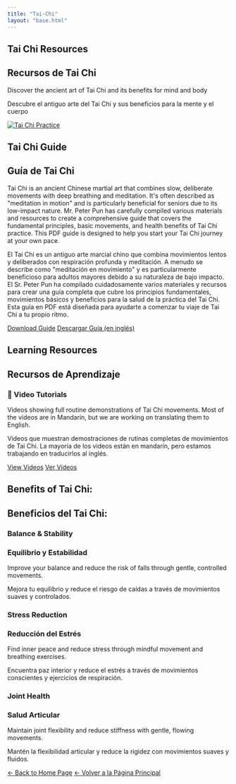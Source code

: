 ```yaml
---
title: "Tai-Chi"
layout: "base.html"
---
```


<section class="hero-section darkened" style="background-image: url('/images/tai-chi-hero.jpg');">
  <div class="hero-content">
    <h1 data-lang="en">Tai Chi Resources</h1>
    <h1 data-lang="es">Recursos de Tai Chi</h1>
    <p data-lang="en">Discover the ancient art of Tai Chi and its benefits for mind and body</p>
    <p data-lang="es">Descubre el antiguo arte del Tai Chi y sus beneficios para la mente y el cuerpo</p>
  </div>
</section>

<section class="featured-section">
  <div class="container">
    <div class="featured-card">
      <a href="/images/tai-chi-class-2025.pdf" class="featured-image">
        <img src="/images/tai-chi-featured.jpg" alt="Tai Chi Practice">
      </a>
      <div class="featured-content">
        <h2 data-lang="en">Tai Chi Guide</h2>
        <h2 data-lang="es">Guía de Tai Chi</h2>
        <p data-lang="en">Tai Chi is an ancient Chinese martial art that combines slow, deliberate movements with deep breathing
          and meditation. It's often described as "meditation in motion" and is particularly beneficial for seniors
          due to its low-impact nature. Mr. Peter Pun has carefully compiled various materials and resources to
          create a comprehensive guide that covers the fundamental principles, basic movements, and health benefits
          of Tai Chi practice. This PDF guide is designed to help you start your Tai Chi journey at your own pace.
        </p>
        <p data-lang="es">El Tai Chi es un antiguo arte marcial chino que combina movimientos lentos y deliberados con respiración
          profunda y meditación. A menudo se describe como "meditación en movimiento" y es particularmente beneficioso para
          adultos mayores debido a su naturaleza de bajo impacto. El Sr. Peter Pun ha compilado cuidadosamente varios
          materiales y recursos para crear una guía completa que cubre los principios fundamentales, movimientos básicos
          y beneficios para la salud de la práctica del Tai Chi. Esta guía en PDF está diseñada para ayudarte a comenzar
          tu viaje de Tai Chi a tu propio ritmo.
        </p>
        <a href="/documents/tai-chi-class-2025.pdf" class="featured-button" target="_blank" data-lang="en">Download Guide</a>
        <a href="/documents/tai-chi-class-2025.pdf" class="featured-button" target="_blank" data-lang="es">Descargar Guía (en inglés)</a>
      </div>
    </div>
  </div>
</section>

<section class="container">
  <h2 class="section-title" data-lang="en">Learning Resources</h2>
  <h2 class="section-title" data-lang="es">Recursos de Aprendizaje</h2>

  <div class="resources-container">
    <div class="resource-card">
      <h3 class="resource-title">🎥 Video Tutorials</h3>
      <p class="resource-description" data-lang="en">Videos showing full routine demonstrations of Tai Chi movements. 
        Most of the videos are in Mandarin, but we are working on translating them to English.</p>
      <p class="resource-description" data-lang="es">Videos que muestran demostraciones de rutinas completas de movimientos de Tai Chi. 
        La mayoría de los videos están en mandarín, pero estamos trabajando en traducirlos al inglés.</p>
      <a href="https://1drv.ms/f/c/761a623eacccf9aa/EpW8NZwkRvpJnWWTbduSmwwBY_6U4XI2eOvU4f_caZ5amQ?e=7uYMMY/" class="resource-link" data-lang="en">View Videos</a>
      <a href="https://1drv.ms/f/c/761a623eacccf9aa/EpW8NZwkRvpJnWWTbduSmwwBY_6U4XI2eOvU4f_caZ5amQ?e=7uYMMY/" class="resource-link" data-lang="es">Ver Vídeos</a>
    </div>
    </div>
  </div>
</section>
</main>

<section class="benefits-section container">
  <h2 data-lang="en">Benefits of Tai Chi:</h2>
  <h2 data-lang="es">Beneficios del Tai Chi:</h2>
  <div class="benefits-grid">
    <div class="benefit-card">
      <h3 data-lang="en">Balance & Stability</h3>
      <h3 data-lang="es">Equilibrio y Estabilidad</h3>
      <p data-lang="en">Improve your balance and reduce the risk of falls through gentle, controlled movements.</p>
      <p data-lang="es">Mejora tu equilibrio y reduce el riesgo de caídas a través de movimientos suaves y controlados.</p>
    </div>
    <div class="benefit-card">
      <h3 data-lang="en">Stress Reduction</h3>
      <h3 data-lang="es">Reducción del Estrés</h3>
      <p data-lang="en">Find inner peace and reduce stress through mindful movement and breathing exercises.</p>
      <p data-lang="es">Encuentra paz interior y reduce el estrés a través de movimientos conscientes y ejercicios de respiración.</p>
    </div>
    <div class="benefit-card">
      <h3 data-lang="en">Joint Health</h3>
      <h3 data-lang="es">Salud Articular</h3>
      <p data-lang="en">Maintain joint flexibility and reduce stiffness with gentle, flowing movements.</p>
      <p data-lang="es">Mantén la flexibilidad articular y reduce la rigidez con movimientos suaves y fluidos.</p>
    </div>
  </div>
</section>
</main>

<div class="back-to-home-container">
  <a href="/index.html" class="back-button" data-lang="en">← Back to Home Page</a>
  <a href="/index.html" class="back-button" data-lang="es">← Volver a la Página Principal</a>
</div>

